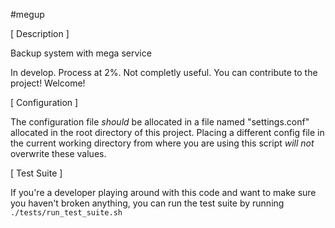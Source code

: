 #megup

[ Description ]

Backup system with mega service

In develop. Process at 2%. Not completly useful. You can contribute to the project! Welcome!

[ Configuration ]

The configuration file *should* be allocated in a file named "settings.conf"
allocated in the root directory of this project. Placing a different config
file in the current working directory from where you are using this script
*will not* overwrite these values.

[ Test Suite ]

If you're a developer playing around with this code and want to make sure you
haven't broken anything, you can run the test suite by running
`./tests/run_test_suite.sh`
